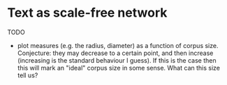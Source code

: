# Text as scale-free network

TODO

 - plot measures (e.g. the radius, diameter) as a function of corpus size.
   Conjecture: they may decrease to a certain point, and then increase
   (increasing is the standard behaviour I guess).
   If this is the case then this will mark an "ideal" corpus size
   in some sense. What can this size tell us?

